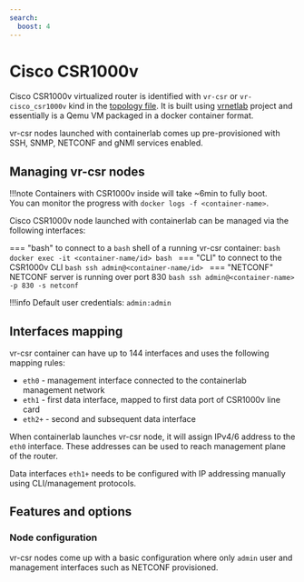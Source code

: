 ```yaml
---
search:
  boost: 4
---
```

# Cisco CSR1000v

Cisco CSR1000v virtualized router is identified with `vr-csr` or `vr-cisco_csr1000v` kind in the [topology file](../topo-def-file.md). It is built using [vrnetlab](../vrnetlab.md) project and essentially is a Qemu VM packaged in a docker container format.

vr-csr nodes launched with containerlab comes up pre-provisioned with SSH, SNMP, NETCONF and gNMI services enabled.

## Managing vr-csr nodes

!!!note
    Containers with CSR1000v inside will take ~6min to fully boot.  
    You can monitor the progress with `docker logs -f <container-name>`.

Cisco CSR1000v node launched with containerlab can be managed via the following interfaces:

=== "bash"
    to connect to a `bash` shell of a running vr-csr container:
    ```bash
    docker exec -it <container-name/id> bash
    ```
=== "CLI"
    to connect to the CSR1000v CLI
    ```bash
    ssh admin@<container-name/id>
    ```
=== "NETCONF"
    NETCONF server is running over port 830
    ```bash
    ssh admin@<container-name> -p 830 -s netconf
    ```

!!!info
    Default user credentials: `admin:admin`

## Interfaces mapping
vr-csr container can have up to 144 interfaces and uses the following mapping rules:

* `eth0` - management interface connected to the containerlab management network
* `eth1` - first data interface, mapped to first data port of CSR1000v line card
* `eth2+` - second and subsequent data interface

When containerlab launches vr-csr node, it will assign IPv4/6 address to the `eth0` interface. These addresses can be used to reach management plane of the router.

Data interfaces `eth1+` needs to be configured with IP addressing manually using CLI/management protocols.


## Features and options
### Node configuration
vr-csr nodes come up with a basic configuration where only `admin` user and management interfaces such as NETCONF provisioned.

